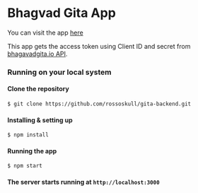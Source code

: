 # Bhagvad Gita App
You can visit the app [here](https://rossoskull.me/gita)


This app gets the access token using Client ID and secret from [bhagavadgita.io API](https://bhagavadgita.io/api/).

### Running on your local system
#### Clone the repository
```sh
$ git clone https://github.com/rossoskull/gita-backend.git
```
#### Installing & setting up
```sh
$ npm install
```
#### Running the app
```sh
$ npm start
```
#### The server starts running at `http://localhost:3000`
